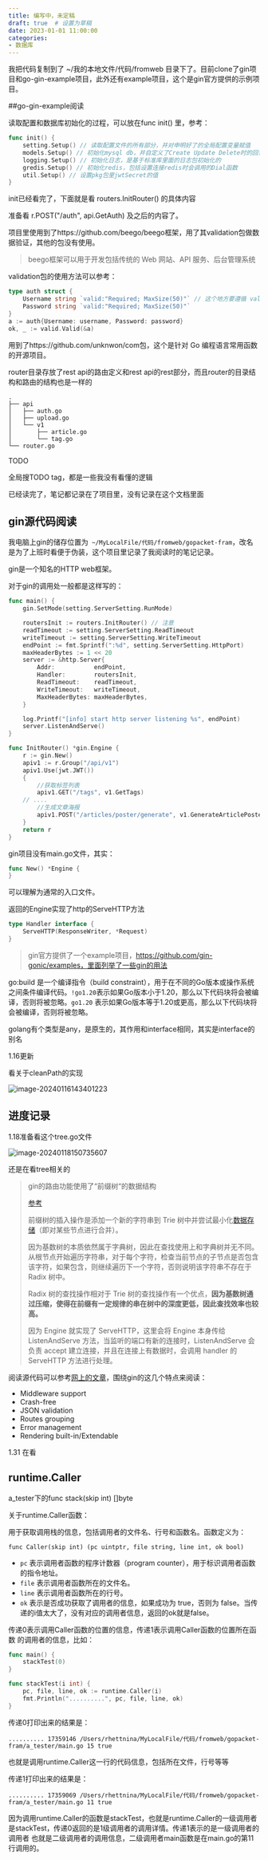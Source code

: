 ```yaml
---
title: 编写中，未定稿
draft: true  # 设置为草稿
date: 2023-01-01 11:00:00
categories:
- 数据库
---
```


我把代码复制到了 ~/我的本地文件/代码/fromweb 目录下了。目前clone了gin项目和go-gin-example项目，此外还有example项目，这个是gin官方提供的示例项目。

##go-gin-example阅读

读取配置和数据库初始化的过程，可以放在func init() 里，参考：

```go
func init() {
	setting.Setup() // 读取配置文件的所有部分，并对申明好了的全局配置变量赋值
	models.Setup() // 初始化mysql db，并自定义了Create Update Delete时的回调函数
	logging.Setup() // 初始化日志，是基于标准库里面的日志包初始化的
	gredis.Setup() // 初始化redis，包括设置连接redis时会调用的Dial函数
	util.Setup() // 设置pkg包里jwtSecret的值
}
```

init已经看完了，下面就是看 routers.InitRouter() 的具体内容

准备看   r.POST("/auth", api.GetAuth) 及之后的内容了。

项目里使用到了https://github.com/beego/beego框架，用了其validation包做数据验证，其他的包没有使用。

> beego框架可以用于开发包括传统的 Web 网站、API 服务、后台管理系统

validation包的使用方法可以参考：

```go
type auth struct {
	Username string `valid:"Required; MaxSize(50)"` // 这个地方要遵循 validation 的语法
	Password string `valid:"Required; MaxSize(50)"`
}
a := auth{Username: username, Password: password}
ok, _ := valid.Valid(&a)
```

用到了https://github.com/unknwon/com包，这个是针对 Go 编程语言常用函数的开源项目。



router目录存放了rest api的路由定义和rest api的rest部分，而且router的目录结构和路由的结构也是一样的

```shell
.
├── api
│   ├── auth.go
│   ├── upload.go
│   └── v1
│       ├── article.go
│       └── tag.go
└── router.go
```

TODO

全局搜TODO tag，都是一些我没有看懂的逻辑

已经读完了，笔记都记录在了项目里，没有记录在这个文档里面

## gin源代码阅读

我电脑上gin的储存位置为` ~/MyLocalFile/代码/fromweb/gopacket-fram`，改名是为了上班时看便于伪装，这个项目里记录了我阅读时的笔记记录。



gin是一个知名的HTTP web框架。

对于gin的调用处一般都是这样写的：

```go
func main() {
	gin.SetMode(setting.ServerSetting.RunMode)

	routersInit := routers.InitRouter() // 注意
	readTimeout := setting.ServerSetting.ReadTimeout
	writeTimeout := setting.ServerSetting.WriteTimeout
	endPoint := fmt.Sprintf(":%d", setting.ServerSetting.HttpPort)
	maxHeaderBytes := 1 << 20
	server := &http.Server{
		Addr:           endPoint,
		Handler:        routersInit,
		ReadTimeout:    readTimeout,
		WriteTimeout:   writeTimeout,
		MaxHeaderBytes: maxHeaderBytes,
	}

	log.Printf("[info] start http server listening %s", endPoint)
	server.ListenAndServe()
}
```

```go
func InitRouter() *gin.Engine {
	r := gin.New()
	apiv1 := r.Group("/api/v1")
	apiv1.Use(jwt.JWT())
	{
		//获取标签列表
		apiv1.GET("/tags", v1.GetTags)
    // ....
		//生成文章海报
		apiv1.POST("/articles/poster/generate", v1.GenerateArticlePoster)
	}
	return r
}
```

gin项目没有main.go文件，其实：

```go
func New() *Engine {
}
```

可以理解为通常的入口文件。

返回的Engine实现了http的ServeHTTP方法

```go
type Handler interface {
	ServeHTTP(ResponseWriter, *Request)
}
```

> gin官方提供了一个example项目，https://github.com/gin-gonic/examples，里面列举了一些gin的用法

go:build 是一个编译指令（build constraint），用于在不同的Go版本或操作系统之间条件编译代码。`!go1.20`表示如果Go版本小于1.20，那么以下代码块将会被编译，否则将被忽略。`go1.20` 表示如果Go版本等于1.20或更高，那么以下代码块将会被编译，否则将被忽略。

golang有个类型是any，是原生的，其作用和interface相同，其实是interface的别名

1.16更新

看关于cleanPath的实现

![image-20240116143401223](../images/image-20240116143401223.png)



## 进度记录

1.18准备看这个tree.go文件

![image-20240118150735607](../images/image-20240118150735607.png)

还是在看tree相关的

> gin的路由功能使用了“前缀树“的数据结构
>
> [参考](https://cloud.tencent.com/developer/article/2255850)
>
> 前缀树的插入操作是添加一个新的字符串到 Trie 树中并尝试最小化[数据存储](https://cloud.tencent.com/product/cdcs?from_column=20065&from=20065)（即对某些节点进行合并）。
>
> 因为基数树的本质依然属于字典树，因此在查找使用上和字典树并无不同。从根节点开始遍历字符串，对于每个字符，检查当前节点的子节点是否包含该字符，如果包含，则继续遍历下一个字符，否则说明该字符串不存在于 Radix 树中。
>
> Radix 树的查找操作相对于 Trie 树的查找操作有一个优点，**因为基数树通过压缩，使得在前缀有一定规律的串在树中的深度更低，因此查找效率也较高。**
>
> 因为 Engine 就实现了 ServeHTTP，这里会将 Engine 本身传给 ListenAndServe 方法，当监听的端口有新的连接时，ListenAndServe 会负责 accept 建立连接，并且在连接上有数据时，会调用 handler 的 ServeHTTP 方法进行处理。

阅读源代码可以参考[网上的文章](https://wmf.im/p/gin-%E6%A1%86%E6%9E%B6%E6%BA%90%E7%A0%81%E9%98%85%E8%AF%BB%E7%AC%94%E8%AE%B0/)，围绕gin的这几个特点来阅读：

- Middleware support
- Crash-free
- JSON validation
- Routes grouping
- Error management
- Rendering built-in/Extendable



1.31 在看

## runtime.Caller

a_tester下的func stack(skip int) []byte 

关于runtime.Caller函数：

用于获取调用栈的信息，包括调用者的文件名、行号和函数名。函数定义为：

```shell
func Caller(skip int) (pc uintptr, file string, line int, ok bool)
```

- `pc` 表示调用者函数的程序计数器（program counter），用于标识调用者函数的指令地址。
- `file` 表示调用者函数所在的文件名。
- `line` 表示调用者函数所在的行号。
- `ok` 表示是否成功获取了调用者的信息，如果成功为 true，否则为 false。当传递的i值太大了，没有对应的调用者信息，返回的ok就是false。

传递0表示调用Caller函数的位置的信息，传递1表示调用Caller函数的位置所在函数 的调用者的信息，比如：

```go
func main() {
	stackTest(0)
}

func stackTest(i int) {
	pc, file, line, ok := runtime.Caller(i)
	fmt.Println("..........", pc, file, line, ok)
}
```

传递0打印出来的结果是：

```shell
.......... 17359146 /Users/rhettnina/MyLocalFile/代码/fromweb/gopacket-fram/a_tester/main.go 15 true
```

也就是调用runtime.Caller这一行的代码信息，包括所在文件，行号等等

传递1打印出来的结果是：

```shell
.......... 17359069 /Users/rhettnina/MyLocalFile/代码/fromweb/gopacket-fram/a_tester/main.go 11 true
```

因为调用runtime.Caller的函数是stackTest，也就是runtime.Caller的一级调用者是stackTest，传递0返回的是1级调用者的调用详情。传递1表示的是一级调用者的调用者 也就是二级调用者的调用信息，二级调用者main函数是在main.go的第11行调用的。

















